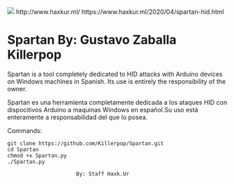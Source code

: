 <img src="http://2.bp.blogspot.com/-AEMFuusurAY/WmZzIWGkrmI/AAAAAAAAAnk/e2dyPk_bRfgjYhSOHufT4EsIerBZmHGIwCK4BGAYYCw/s326/sdcdc.png" />
http://www.haxkur.ml/     https://www.haxkur.ml/2020/04/spartan-hid.html 

# Spartan By: Gustavo Zaballa Killerpop


Spartan is a tool completely dedicated to HID attacks with Arduino
devices on Windows machines in Spanish. Its use is entirely the 
responsibility of the owner.

Spartan es una herramienta completamente dedicada a los ataques HID
con dispocitivos Arduino a maquinas Windows en español.Su uso está 
enteramente a responsabilidad del que lo posea. 



Commands:

	git clone https://github.com/Killerpop/Spartan.git
	cd Spartan
	chmod +x Spartan.py
	./Spartan.py

                          By: Staff Haxk.Ur
